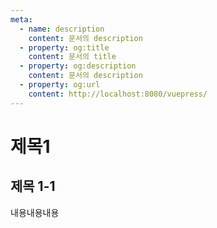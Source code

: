 ```yaml
---
meta:
  - name: description
    content: 문서의 description
  - property: og:title
    content: 문서의 title
  - property: og:description
    content: 문서의 description
  - property: og:url
    content: http://localhost:8080/vuepress/
---
```

# 제목1
## 제목 1-1
내용내용내용